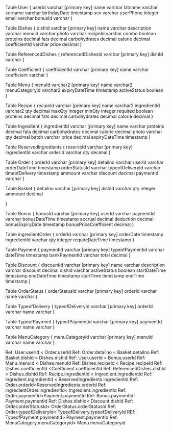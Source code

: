 Table User {
  userId varchar [primary key]
  name varchar
  latname varchar
  surname varchar
  birthdayDate timestamp
  sex varchar
  userPhone integer
  email varchar
  bonusId varchar 
}

Table Dishes {
  dishId varchar [primary key]
  name varchar
  description varchar
  menuId varchar
  photo varchar
  recipeId varchar
  combo boolean
  proteins decimal
  fats decimal
  carbohydrates decimal
  calorie decimal
  coefficientId varchar
  price decimal
}

Table ReferencedDishes {
  referencedDishesId varchar [primary key]
  dishId varchar 
}

Table Coefficient {
  coefficientId varchar [primary key]
  name varchar
  coefficient varchar
} 

Table Menu {
  menuId varchar2 [primary key]
  name varchar2
  menuCategoryid varchar2
  expiryDateTime timestamp
  activeStatus boolean 
}

Table  Recipe {
  recipeId varchar [primary key]
  name varchar2
  ingredientId varchar2
  qty decimal
  maxQty integer
  minQty integer
  required boolean
  proteins decimal
  fats decimal
  carbohydrates decimal
  calorie decimal
}

Table  Ingredient {
  ingredientId varchar [primary key]
  name varchar
  proteins decimal
  fats decimal
  carbohydrates decimal
  calorie decimal
  photo varchar
  qty decimal
  batch varchar
  price decimal
  expiryDateTime timestamp
}

Table  ReservedIngredients {
  reserveId varchar [primary key]  
  ingredientId varchar
  orderId varchar
  qty decimal
}

Table Order {
  orderId varchar [primary key]
  detailno varchar
  userId varchar
  orderDateTime timestamp
  orderStatusId varchar
  typeofDeliveryId varchar
  timeofDelivery timestamp
  ammount varchar
  discount decimal
	paymentId varchar
}

Table Basket {
  detailno varchar [primary key]
  dishId varchar
  qty integer
  ammount decimal

}

Table Bonus {
  bonusId varchar [primary key]
  userId varchar
  paymentId varchar 
  bonusDateTime timestamp
  accrual  decimal
  deduction   decimal
  bonusExpiryDate timestamp
  bonusPriceCoefficient decimal
}

Table ingredientOrder {
  orderId varchar [primary key]
  orderDate timestamp
  ingredientId varchar
  qty integer
  requireDateTime timestamp
}


Table Payment {
  paymentId varchar [primary key]
  typeofPaymentid varchar
  dateTime timestamp
  bankPaymentId varchar
  total  decimal
}

Table Discount {
  discountid varchar [primary key]
  name varchar
  description varchar
  discount decimal
  dishId varchar 
  activeStatus boolean 
  startDateTime timestamp
  endDateTime timestamp
  startTime timestamp
  endTime timestamp
}

Table OrderStatus {
  orderStatusId varchar [primary key]
  orderId varchar
  name varchar
}


Table TypeofDelivery {
  typeofDeliveryId varchar [primary key]
  orderId varchar
  name varchar
}

Table TypeofPayment {
  typeofPaymentid varchar [primary key]
  paymentId varchar
  name varchar
}

Table MenuCategory {
  menuCategoryid varchar [primary key]
  menuId varchar
  name varchar
}

Ref: User.userId < Order.userId 
Ref: Order.detailno < Basket.detailno
Ref: Basket.dishId < Dishes.dishId
Ref: User.userId < Bonus.userId
Ref: Menu.menuId < Dishes.menuId
Ref: Dishes.recipeId < Recipe.recipeId
Ref: Dishes.coefficientId <Coefficient.coefficientId
Ref: ReferencedDishes.dishId > Dishes.dishId
Ref: Recipe.ingredientId < Ingredient.ingredientId
Ref: Ingredient.ingredientId < ReservedIngredients.ingredientId
Ref: Order.orderId<ReservedIngredients.orderId
Ref: ingredientOrder.ingredientId< Ingredient.ingredientId
Ref: Order.paymentId<Payment.paymentId
Ref: Bonus.paymentId- Payment.paymentId
Ref: Dishes.dishId< Discount.dishId
Ref: Order.orderStatusId< OrderStatus.orderStatusId
Ref: Order.typeofDeliveryId< TypeofDelivery.typeofDeliveryId
REf: TypeofPayment.paymentId> Payment.paymentId
Ref: MenuCategory.menuCategoryid> Menu.menuCategoryid